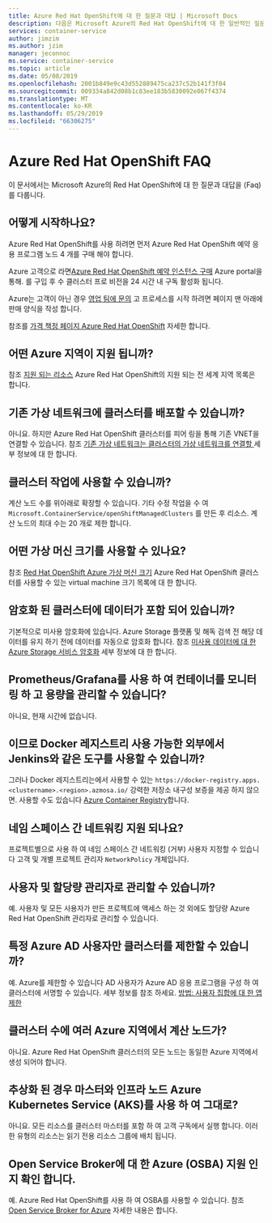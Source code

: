 ```yaml
---
title: Azure Red Hat OpenShift에 대 한 질문과 대답 | Microsoft Docs
description: 다음은 Microsoft Azure의 Red Hat OpenShift에 대 한 일반적인 질문에 대답
services: container-service
author: jimzim
ms.author: jzim
manager: jeconnoc
ms.service: container-service
ms.topic: article
ms.date: 05/08/2019
ms.openlocfilehash: 2001b849e9c43d552889475ca237c52b141f3f04
ms.sourcegitcommit: 009334a842d08b1c83ee183b5830092e067f4374
ms.translationtype: MT
ms.contentlocale: ko-KR
ms.lasthandoff: 05/29/2019
ms.locfileid: "66306275"
---
```

# <a name="azure-red-hat-openshift-faq"></a>Azure Red Hat OpenShift FAQ

이 문서에서는 Microsoft Azure의 Red Hat OpenShift에 대 한 질문과 대답을 (Faq)를 다룹니다.

## <a name="how-do-i-get-started"></a>어떻게 시작하나요?

Azure Red Hat OpenShift를 사용 하려면 먼저 Azure Red Hat OpenShift 예약 응용 프로그램 노드 4 개를 구매 해야 합니다.

Azure 고객으로 라면[Azure Red Hat OpenShift 예약 인스턴스 구매](https://aka.ms/openshift/buy) Azure portal을 통해. 를 구입 후 수 클러스터 프로 비전을 24 시간 내 구독 활성화 됩니다.

Azure는 고객이 아닌 경우 [영업 팀에 문의](https://aka.ms/openshift/contact-sales) 고 프로세스를 시작 하려면 페이지 맨 아래에 판매 양식을 작성 합니다.

참조를 [가격 책정 페이지 Azure Red Hat OpenShift](https://aka.ms/openshift/pricing) 자세한 합니다.

## <a name="which-azure-regions-are-supported"></a>어떤 Azure 지역이 지원 됩니까?

참조 [지원 되는 리소스](supported-resources.md#azure-regions) Azure Red Hat OpenShift의 지원 되는 전 세계 지역 목록은 합니다.

## <a name="can-i-deploy-a-cluster-into-an-existing-virtual-network"></a>기존 가상 네트워크에 클러스터를 배포할 수 있습니까?

아니요. 하지만 Azure Red Hat OpenShift 클러스터를 피어 링을 통해 기존 VNET을 연결할 수 있습니다. 참조 [기존 가상 네트워크는 클러스터의 가상 네트워크를 연결할 ](tutorial-create-cluster.md#optional-connect-the-clusters-virtual-network-to-an-existing-virtual-network) 세부 정보에 대 한 합니다.

## <a name="what-cluster-operations-are-available"></a>클러스터 작업에 사용할 수 있습니까?

계산 노드 수를 위아래로 확장할 수 있습니다. 기타 수정 작업을 수 여 `Microsoft.ContainerService/openShiftManagedClusters` 를 만든 후 리소스. 계산 노드의 최대 수는 20 개로 제한 합니다.

## <a name="what-virtual-machine-sizes-can-i-use"></a>어떤 가상 머신 크기를 사용할 수 있나요?

참조 [Red Hat OpenShift Azure 가상 머신 크기](supported-resources.md#virtual-machine-sizes) Azure Red Hat OpenShift 클러스터를 사용할 수 있는 virtual machine 크기 목록에 대 한 합니다.

## <a name="is-data-on-my-cluster-encrypted"></a>암호화 된 클러스터에 데이터가 포함 되어 있습니까?

기본적으로 미사용 암호화에 있습니다. Azure Storage 플랫폼 및 해독 검색 전 해당 데이터를 유지 하기 전에 데이터를 자동으로 암호화 합니다. 참조 [미사용 데이터에 대 한 Azure Storage 서비스 암호화](https://docs.microsoft.com/azure/storage/common/storage-service-encryption) 세부 정보에 대 한 합니다.

## <a name="can-i-use-prometheusgrafana-to-monitor-containers-and-manage-capacity"></a>Prometheus/Grafana를 사용 하 여 컨테이너를 모니터링 하 고 용량을 관리할 수 있습니다?

아니요, 현재 시간에 없습니다.

## <a name="is-the-docker-registry-available-externally-so-i-can-use-tools-such-as-jenkins"></a>이므로 Docker 레지스트리 사용 가능한 외부에서 Jenkins와 같은 도구를 사용할 수 있습니까?

그러나 Docker 레지스트리는에서 사용할 수 있는 `https://docker-registry.apps.<clustername>.<region>.azmosa.io/` 강력한 저장소 내구성 보증을 제공 하지 않으면. 사용할 수도 있습니다 [Azure Container Registry](https://azure.microsoft.com/services/container-registry/)합니다.

## <a name="is-cross-namespace-networking-supported"></a>네임 스페이스 간 네트워킹 지원 되나요?

프로젝트별으로 사용 하 여 네임 스페이스 간 네트워킹 (거부) 사용자 지정할 수 있습니다 고객 및 개별 프로젝트 관리자 `NetworkPolicy` 개체입니다.

## <a name="can-an-admin-manage-users-and-quotas"></a>사용자 및 할당량 관리자로 관리할 수 있습니까?

예. 사용자 및 모든 사용자가 만든 프로젝트에 액세스 하는 것 외에도 할당량 Azure Red Hat OpenShift 관리자로 관리할 수 있습니다.

## <a name="can-i-restrict-a-cluster-to-only-certain-azure-ad-users"></a>특정 Azure AD 사용자만 클러스터를 제한할 수 있습니까?

예. Azure를 제한할 수 있습니다 AD 사용자가 Azure AD 응용 프로그램을 구성 하 여 클러스터에 서명할 수 있습니다. 세부 정보를 참조 하세요. [방법: 사용자 집합에 대 한 앱 제한](https://docs.microsoft.com/azure/active-directory/develop/howto-restrict-your-app-to-a-set-of-users)

## <a name="can-a-cluster-have-compute-nodes-across-multiple-azure-regions"></a>클러스터 수에 여러 Azure 지역에서 계산 노드가?

아니요. Azure Red Hat OpenShift 클러스터의 모든 노드는 동일한 Azure 지역에서 생성 되어야 합니다.

## <a name="are-master-and-infrastructure-nodes-abstracted-away-as-they-are-with-azure-kubernetes-service-aks"></a>추상화 된 경우 마스터와 인프라 노드 Azure Kubernetes Service (AKS)를 사용 하 여 그대로?

아니요. 모든 리소스를 클러스터 마스터를 포함 하 여 고객 구독에서 실행 합니다. 이러한 유형의 리소스는 읽기 전용 리소스 그룹에 배치 됩니다.

## <a name="is-open-service-broker-for-azure-osba-supported"></a>Open Service Broker에 대 한 Azure (OSBA) 지원 인지 확인 합니다.

예. Azure Red Hat OpenShift를 사용 하 여 OSBA를 사용할 수 있습니다. 참조 [Open Service Broker for Azure](https://github.com/Azure/open-service-broker-azure#openshift-project-template) 자세한 내용은 합니다.
